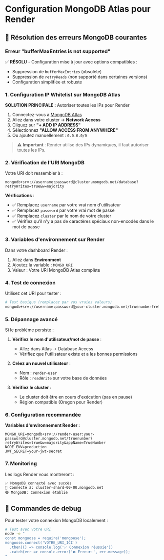 # Configuration MongoDB Atlas pour Render

## 🚨 Résolution des erreurs MongoDB courantes

### Erreur "bufferMaxEntries is not supported"

✅ **RÉSOLU** - Configuration mise à jour avec options compatibles :
- Suppression de `bufferMaxEntries` (obsolète)
- Suppression de `retryReads` (non supporté dans certaines versions)
- Configuration simplifiée et robuste

### 1. Configuration IP Whitelist sur MongoDB Atlas

**SOLUTION PRINCIPALE** : Autoriser toutes les IPs pour Render

1. Connectez-vous à [MongoDB Atlas](https://cloud.mongodb.com/)
2. Allez dans votre cluster → **Network Access**
3. Cliquez sur **"+ ADD IP ADDRESS"**
4. Sélectionnez **"ALLOW ACCESS FROM ANYWHERE"**
5. Ou ajoutez manuellement : `0.0.0.0/0`

> ⚠️ **Important** : Render utilise des IPs dynamiques, il faut autoriser toutes les IPs.

### 2. Vérification de l'URI MongoDB

Votre URI doit ressembler à :
```
mongodb+srv://username:password@cluster.mongodb.net/database?retryWrites=true&w=majority
```

**Vérifications** :
- ✅ Remplacez `username` par votre vrai nom d'utilisateur
- ✅ Remplacez `password` par votre vrai mot de passe
- ✅ Remplacez `cluster` par le nom de votre cluster
- ✅ Vérifiez qu'il n'y a pas de caractères spéciaux non-encodés dans le mot de passe

### 3. Variables d'environnement sur Render

Dans votre dashboard Render :
1. Allez dans **Environment**
2. Ajoutez la variable : `MONGO_URI`
3. Valeur : Votre URI MongoDB Atlas complète

### 4. Test de connexion

Utilisez cet URI pour tester :
```bash
# Test basique (remplacez par vos vraies valeurs)
mongodb+srv://username:password@your-cluster.mongodb.net/truenumber?retryWrites=true&w=majority&appName=TrueNumber
```

### 5. Dépannage avancé

Si le problème persiste :

1. **Vérifiez le nom d'utilisateur/mot de passe** :
   - Allez dans Atlas → Database Access
   - Vérifiez que l'utilisateur existe et a les bonnes permissions

2. **Créez un nouvel utilisateur** :
   - Nom : `render-user`
   - Rôle : `readWrite` sur votre base de données

3. **Vérifiez le cluster** :
   - Le cluster doit être en cours d'exécution (pas en pause)
   - Région compatible (Oregon pour Render)

### 6. Configuration recommandée

**Variables d'environnement Render** :
```
MONGO_URI=mongodb+srv://render-user:your-password@cluster.mongodb.net/truenumber?retryWrites=true&w=majority&appName=TrueNumber
NODE_ENV=production
JWT_SECRET=your-jwt-secret
```

### 7. Monitoring

Les logs Render vous montreront :
```
✅ MongoDB connecté avec succès
🔗 Connecté à: cluster-shard-00-00.mongodb.net
🟢 MongoDB: Connexion établie
```

## 🔧 Commandes de debug

Pour tester votre connexion MongoDB localement :
```bash
# Test avec votre URI
node -e "
const mongoose = require('mongoose');
mongoose.connect('VOTRE_URI_ICI')
  .then(() => console.log('✅ Connexion réussie'))
  .catch(err => console.error('❌ Erreur:', err.message));
"
```
